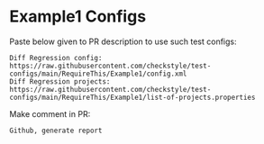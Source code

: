 # Example1 Configs
Paste below given to PR description to use such test configs:
```
Diff Regression config: https://raw.githubusercontent.com/checkstyle/test-configs/main/RequireThis/Example1/config.xml
Diff Regression projects: https://raw.githubusercontent.com/checkstyle/test-configs/main/RequireThis/Example1/list-of-projects.properties
```
Make comment in PR:
```
Github, generate report
```
